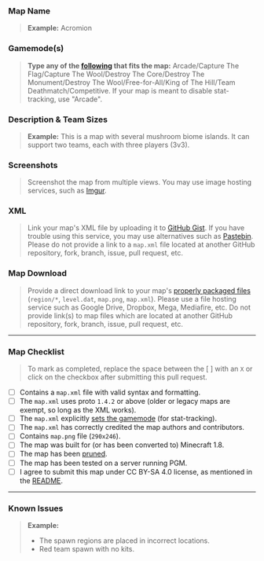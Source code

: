 ### Map Name
> **Example:** Acromion

### Gamemode(s)
> **Type any of the [following](https://pgm.dev/docs/modules/general/main#map-gamemode) that fits the map:** Arcade/Capture The Flag/Capture The Wool/Destroy The Core/Destroy The Monument/Destroy The Wool/Free-for-All/King of The Hill/Team Deathmatch/Competitive. If your map is meant to disable stat-tracking, use "Arcade".

### Description & Team Sizes
> **Example:** This is a map with several mushroom biome islands. It can support two teams, each with three players (3v3).

### Screenshots
> Screenshot the map from multiple views. You may use image hosting services, such as [Imgur](https://imgur.com/).

### XML
> Link your map's XML file by uploading it to [GitHub Gist](https://gist.github.com/). If you have trouble using this service, you may use alternatives such as [Pastebin](https://pastebin.com/). Please do not provide a link to a `map.xml` file located at another GitHub repository, fork, branch, issue, pull request, etc.

### Map Download
> Provide a direct download link to your map's [properly packaged files](https://pgm.dev/docs/guides/preparing/packaging-and-releasing/) (`region/*`, `level.dat`, `map.png`, `map.xml`). Please use a file hosting service such as Google Drive, Dropbox, Mega, Mediafire, etc. Do not provide link(s) to map files which are located at another GitHub repository, fork, branch, issue, pull request, etc.
---

### Map Checklist
>To mark as completed, replace the space between the [ ] with an `X` or click on the checkbox after submitting this pull request.
- [ ] Contains a `map.xml` file with valid syntax and formatting.
- [ ] The `map.xml` uses proto `1.4.2` or above (older or legacy maps are exempt, so long as the XML works).
- [ ] The `map.xml` explicitly [sets the gamemode](https://pgm.dev/docs/modules/general/main#map-gamemode) (for stat-tracking).
- [ ] The `map.xml` has correctly credited the map authors and contributors.
- [ ] Contains `map.png` file (`290x246`).
- [ ] The map was built for (or has been converted to) Minecraft 1.8.
- [ ] The map has been [pruned](https://pgm.dev/docs/guides/preparing/pruning-chunks/).
- [ ] The map has been tested on a server running PGM.
- [ ] I agree to submit this map under CC BY-SA 4.0 license, as mentioned in the [README](https://github.com/Warzone/PublicMaps/blob/main/README.md#license).

---

### Known Issues
>**Example:**
> - The spawn regions are placed in incorrect locations.
> - Red team spawn with no kits. 
